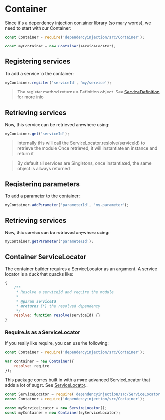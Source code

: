 # Container

Since it's a dependency injection container library (so many words), we need to start with our Container:

```javascript
const Container = require('dependencyinjection/src/Container');

const myContainer = new Container(serviceLocator);
```

## Registering services

To add a service to the container:

```javascript
myContainer.register('serviceId', 'my/service');
```

> The register method returns a Definition object. See [ServiceDefinition](doc/ServiceDefinition.md) for more info

## Retrieving services

Now, this service can be retrieved anywhere using:

```javascript
myContainer.get('serviceId');
```

> Internally this will call the ServiceLocator.reslolve(serviceId) to retrieve the module
> Once retrieved, it will instantiate an instance and return it

> By default all services are Singletons, once instantiated, the same object is allways returned

## Registering parameters

To add a parameter to the container:

```javascript
myContainer.addParameter('parameterId', 'my-parameter');
```

## Retrieving services

Now, this service can be retrieved anywhere using:

```javascript
myContainer.getParameter('parameterId');
```

## Container ServiceLocator

The container builder requires a ServiceLocator as an argument. A service locator is a duck that quacks like:

```javascript
{
    /**
     * Resolve a serviceId and require the module
     *
     * @param serviceId
     * @returns {*} the resolved dependency
     */
    resolve: function resolve(serviceId) {}
}
```

### RequireJs as a ServiceLocator

If you really like require, you can use the following:

```javascript
const Container = require('dependencyinjection/src/Container');

var container = new Container({
    resolve: require
});
```

This package comes built in with a more advanced ServiceLocator that adds a lot of sugat. See [ServiceLocator](doc/ServiceLocator.md)..

```javascript
const ServiceLocator = require('dependencyinjection/src/ServiceLocator')
const Container = require('dependencyinjection/src/Container');

const myServiceLocator = new ServiceLocator();
const myContainer = new Container(myServiceLocator);
```
